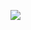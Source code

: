 [![](https://www.herokucdn.com/deploy/button.png)](https://heroku.com/deploy?template=https://github.com/gfftfc/jysw.git)
